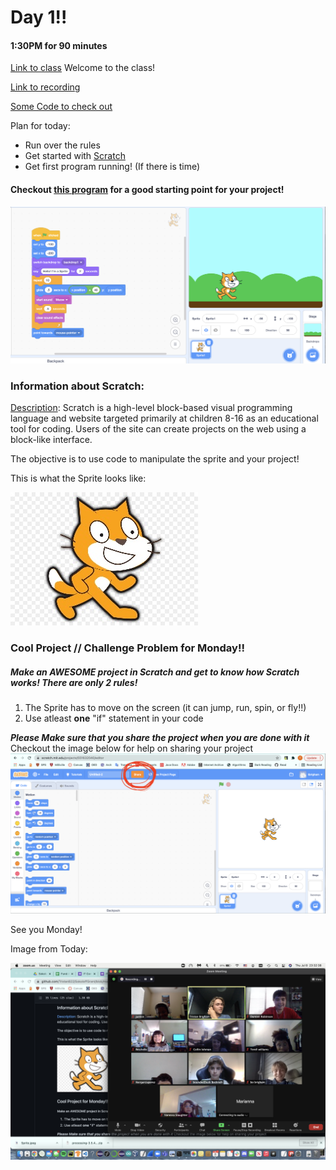 # Day 1!!
#### 1:30PM for 90 minutes

[Link to class](https://sps.zoom.us/j/94771799518)
Welcome to the class!

[Link to recording](https://drive.google.com/drive/folders/1R9DuTlHccO8zzzP1J87DmIfZLloAVqKE?usp=sharing)

[Some Code to check out](https://ideone.com/UygFbg)

Plan for today:
- Run over the rules
- Get started with [Scratch](https://scratch.mit.edu/)
- Get first program running! (If there is time)

#### Checkout [this program](https://scratch.mit.edu/projects/551621706) for a good starting point for your project!
![Example Project](/formatting/Day1Materials/ScratchProject1.png)

### Information about Scratch:
[Description](https://en.wikipedia.org/wiki/Scratch_(programming_language)): Scratch is a high-level block-based visual programming language 
and website targeted primarily at children 8-16 as an educational tool for coding. 
Users of the site can create projects on the web using a block-like interface.

The objective is to use code to manipulate the sprite and your project!

This is what the Sprite looks like:

![Sprite](/formatting/Day1Materials/SpriteFinal.jpeg)

### Cool Project // Challenge Problem for Monday!!
##### Make an ***AWESOME*** project in Scratch and get to know how Scratch works! There are only 2 rules!
1. The Sprite has to move on the screen (it can jump, run, spin, or fly!!)
2. Use atleast __one__ "if" statement in your code

***Please Make sure that you share the project when you are done with it*** 
Checkout the image below for help on sharing your project
![Share Project](/formatting/Day1Materials/shareTheProject2.png)

See you Monday!

Image from Today:

![Happy photo](/formatting/Day1Materials/screenShotDay1)
